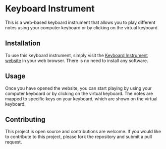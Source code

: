 # Keyboard Instrument

This is a web-based keyboard instrument that allows you to play different notes using your computer keyboard or by clicking on the virtual keyboard. 

## Installation

To use this keyboard instrument, simply visit the [Keyboard Instrument website](https://michalsamulak.github.io/Keyboard_Instrument/) in your web browser. There is no need to install any software.

## Usage

Once you have opened the website, you can start playing by using your computer keyboard or by clicking on the virtual keyboard. The notes are mapped to specific keys on your keyboard, which are shown on the virtual keyboard.



## Contributing

This project is open source and contributions are welcome. If you would like to contribute to this project, please fork the repository and submit a pull request.
